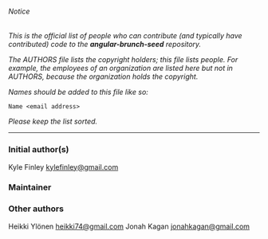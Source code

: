 ###### Notice

*This is the official list of people who can contribute (and typically have
contributed) code to the **angular-brunch-seed** repository.*

*The AUTHORS file lists the copyright holders; this file lists people. For
example, the employees of an organization are listed here but not in AUTHORS,
because the organization holds the copyright.*

*Names should be added to this file like so:*

	Name <email address>

*Please keep the list sorted.*

* * *

### Initial author(s)

Kyle Finley <kylefinley@gmail.com>

### Maintainer



### Other authors

Heikki Ylönen <heikki74@gmail.com>
Jonah Kagan <jonahkagan@gmail.com>
